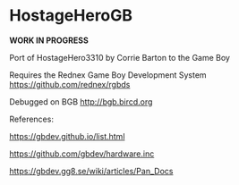 # HostageHeroGB

**WORK IN PROGRESS**

Port of HostageHero3310 by Corrie Barton to the Game Boy

Requires the Rednex Game Boy Development System https://github.com/rednex/rgbds

Debugged on BGB http://bgb.bircd.org


References:

https://gbdev.github.io/list.html

https://github.com/gbdev/hardware.inc

https://gbdev.gg8.se/wiki/articles/Pan_Docs
